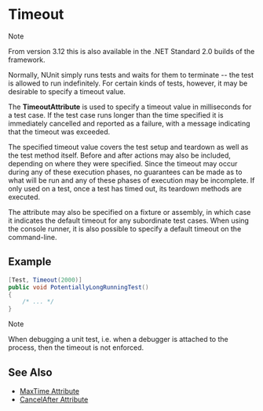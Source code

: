 # Timeout

> [!NOTE]
> From version 3.12 this is also available in the .NET Standard 2.0 builds of the framework.

Normally, NUnit simply runs tests and waits for them to terminate -- the test is allowed to run indefinitely. For
certain kinds of tests, however, it may be desirable to specify a timeout value.

The **TimeoutAttribute** is used to specify a timeout value in milliseconds for a test case. If the test case runs
longer than the time specified it is immediately cancelled and reported as a failure, with a message indicating that the
timeout was exceeded.

The specified timeout value covers the test setup and teardown as well as the test method itself. Before and after
actions may also be included, depending on where they were specified. Since the timeout may occur during any of these
execution phases, no guarantees can be made as to what will be run and any of these phases of execution may be
incomplete. If only used on a test, once a test has timed out, its teardown methods are executed.

The attribute may also be specified on a fixture or assembly, in which case it indicates the default timeout for any
subordinate test cases. When using the console runner, it is also possible to specify a default timeout on the
command-line.

## Example

```csharp
[Test, Timeout(2000)]
public void PotentiallyLongRunningTest()
{
    /* ... */
}
```

> [!NOTE]
> When debugging a unit test, i.e. when a debugger is attached to the process, then the timeout is not enforced.

## See Also

* [MaxTime Attribute](./maxtime.md)
* [CancelAfter Attribute](./cancelafter.md)
